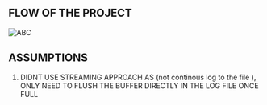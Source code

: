 ## FLOW OF THE PROJECT 

![ABC](https://github.com/Naman15032001/Buffer_Flush/assets/71309281/0b2349d3-51c9-4c8a-9417-ed1472058697)

## ASSUMPTIONS

1) DIDNT USE STREAMING APPROACH AS (not continous log to the file ), ONLY NEED TO FLUSH THE BUFFER DIRECTLY IN THE LOG FILE ONCE FULL 


